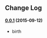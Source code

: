## Change Log

#### [0.0.1](https://github.com/aplazame/woocommerce/tree/v0.0.1) (2015-09-12)

* birth
